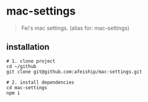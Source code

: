 # mac-settings
> Fei's mac settings. (alias for: mac-settings)

## installation
```shell
# 1. clone project
cd ~/github
git clone git@github.com:afeiship/mac-settings.git

# 2. install dependencies
cd mac-settings
npm i
```
